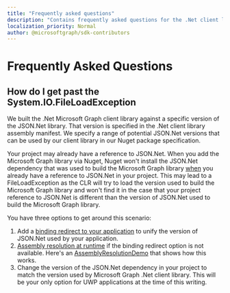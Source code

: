 ```yaml
---
title: "Frequently asked questions"
description: "Contains frequently asked questions for the .Net client library."
localization_priority: Normal
author: @microsoftgraph/sdk-contributors
---
```


# Frequently Asked Questions

## How do I get past the System.IO.FileLoadException

We built the .Net Microsoft Graph client library against a specific version of the JSON.Net library. That version is specified in the .Net client library assembly manifest. We specify a range of potential JSON.Net versions that can be used by our client library in our Nuget package specification.

Your project may already have a reference to JSON.Net. When you add the Microsoft Graph library via Nuget, Nuget won't install the JSON.Net dependency that was used to build the Microsoft Graph library <u>when</u> you already have a reference to JSON.Net in your project. This may lead to a FileLoadException as the CLR will try to load the version used to build the Microsoft Graph library and won't find it in the case that your project reference to JSON.Net is different than the version of JSON.Net used to build the Microsoft Graph library.

 You have three options to get around this scenario:

1. Add a [binding redirect to your application](https://docs.microsoft.com/en-us/dotnet/framework/configure-apps/redirect-assembly-versions#redirecting-assembly-versions-at-the-app-level) to unify the version of JSON.Net used by your application.
2. [Assembly resolution at runtime](https://docs.microsoft.com/en-us/dotnet/framework/app-domains/resolve-assembly-loads) if the binding redirect option is not available. Here's an [AssemblyResolutionDemo](https://github.com/danmalcolm/AssemblyResolutionDemo) that shows how this works.
3. Change the version of the JSON.Net dependency in your project to match the version used by Microsoft Graph .Net client library. This will be your only option for UWP applications at the time of this writing.